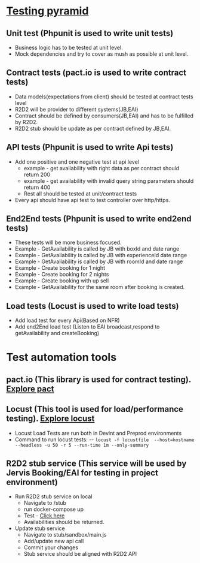 # [Testing pyramid](https://martinfowler.com/articles/practical-test-pyramid.html#TheTestPyramid)
## Unit test (Phpunit is used to write unit tests)
- Business logic has to be tested at unit level.
- Mock dependencies and try to cover as mush as possible at unit level.
## Contract tests (pact.io is used to write contract tests)
- Data models(expectations from client) should be tested at contract tests level
- R2D2 will be provider to different systems(JB,EAI)
- Contract should be defined by consumers(JB,EAI) and has to be fulfilled by R2D2.
- R2D2 stub should be update as per contract defined by JB,EAI.
## API tests (Phpunit is used to write Api tests)
-  Add one positive and one negative test at api level
   - example - get availability with right data as per contract should return 200 
   - example - get availability with invalid query string parameters should return 400
   - Rest all should be tested at unit/contract tests
- Every api should have api test to test controller over http/https.
## End2End tests (Phpunit is used to write end2end tests)
- These tests will be more business focused. 
- Example - GetAvailability is called by JB with boxId and date range
- Example - GetAvailability is called by JB with experienceId date range
- Example - GetAvailability is called by JB with roomId and date range
- Example - Create booking for 1 night
- Example - Create booking for 2 nights
- Example - Create booking with up sell
- Example - GetAvailability for the same room after booking is created.
          
## Load tests (Locust is used to write load tests)
- Add load test for every Api(Based on NFR)
- Add end2End load test (Listen to EAI broadcast,respond to getAvailability and createBooking)

# Test automation tools

## pact.io (This library is used for contract testing). [Explore pact](https://docs.pact.io/)
## Locust (This tool is used for load/performance testing). [Explore locust](https://docs.locust.io/en/stable/)
- Locust Load Tests are run both in Devint and Preprod environments
- Command to run locust tests: 
 -- `locust -f locustfile  --host=hostname --headless -u 50 -r 5 --run-time 1m --only-summary`
 
## R2D2 stub service (This service will be used by Jervis Booking/EAI for testing in project environment)
- Run R2D2 stub service on local
    - Navigate to /stub
    - run docker-compose up
    - Test - [Click here](http://localhost:8086/api/room_availabilities?roomId=11&startDate=2020-01-22&endDate=2020-02-09)
    - Availabilities should be returned.
- Update stub service
    - Navigate to stub/sandbox/main.js
    - Add/update new api call
    - Commit your changes
    - Stub service should be aligned with R2D2 API
